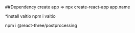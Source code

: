 ##Dependency
create app => npx create-react-app app.name

\*install valtio npm i valtio

npm i @react-three/postprocessing
